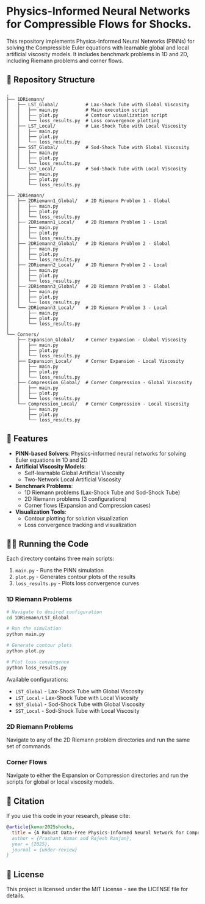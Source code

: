 # Physics-Informed Neural Networks for Compressible Flows for Shocks.

This repository implements Physics-Informed Neural Networks (PINNs) for solving the Compressible Euler equations with learnable global and local artificial viscosity models. It includes benchmark problems in 1D and 2D, including Riemann problems and corner flows.

## 📂 Repository Structure

```
.
├── 1DRiemann/
│   ├── LST_Global/          # Lax-Shock Tube with Global Viscosity
│   │   ├── main.py          # Main execution script
│   │   ├── plot.py          # Contour visualization script
│   │   └── loss_results.py  # Loss convergence plotting
│   ├── LST_Local/           # Lax-Shock Tube with Local Viscosity
│   │   ├── main.py
│   │   ├── plot.py
│   │   └── loss_results.py
│   ├── SST_Global/          # Sod-Shock Tube with Global Viscosity
│   │   ├── main.py
│   │   ├── plot.py
│   │   └── loss_results.py
│   └── SST_Local/           # Sod-Shock Tube with Local Viscosity
│       ├── main.py
│       ├── plot.py
│       └── loss_results.py
│  
├── 2DRiemann/
│   ├── 2DRiemann1_Global/   # 2D Riemann Problem 1 - Global
│   │   ├── main.py
│   │   ├── plot.py
│   │   └── loss_results.py
│   ├── 2DRiemann1_Local/    # 2D Riemann Problem 1 - Local
│   │   ├── main.py
│   │   ├── plot.py
│   │   └── loss_results.py
│   ├── 2DRiemann2_Global/   # 2D Riemann Problem 2 - Global
│   │   ├── main.py
│   │   ├── plot.py
│   │   └── loss_results.py
│   ├── 2DRiemann2_Local/    # 2D Riemann Problem 2 - Local
│   │   ├── main.py
│   │   ├── plot.py
│   │   └── loss_results.py
│   ├── 2DRiemann3_Global/   # 2D Riemann Problem 3 - Global
│   │   ├── main.py
│   │   ├── plot.py
│   │   └── loss_results.py
│   └── 2DRiemann3_Local/    # 2D Riemann Problem 3 - Local
│       ├── main.py
│       ├── plot.py
│       └── loss_results.py
│
└── Corners/
    ├── Expansion_Global/    # Corner Expansion - Global Viscosity
    │   ├── main.py
    │   ├── plot.py
    │   └── loss_results.py
    ├── Expansion_Local/     # Corner Expansion - Local Viscosity
    │   ├── main.py
    │   ├── plot.py
    │   └── loss_results.py
    ├── Compression_Global/  # Corner Compression - Global Viscosity
    │   ├── main.py
    │   ├── plot.py
    │   └── loss_results.py
    └── Compression_Local/   # Corner Compression - Local Viscosity
        ├── main.py
        ├── plot.py
        └── loss_results.py
```

## 🚀 Features

- **PINN-based Solvers**: Physics-informed neural networks for solving Euler equations in 1D and 2D
- **Artificial Viscosity Models**:
  - Self-learnable Global Artificial Viscosity
  - Two-Network Local Artificial Viscosity
- **Benchmark Problems**:
  - 1D Riemann problems (Lax-Shock Tube and Sod-Shock Tube)
  - 2D Riemann problems (3 configurations)
  - Corner flows (Expansion and Compression cases)
- **Visualization Tools**:
  - Contour plotting for solution visualization
  - Loss convergence tracking and visualization

## 🏃‍♂️ Running the Code

Each directory contains three main scripts:

1. `main.py` - Runs the PINN simulation
2. `plot.py` - Generates contour plots of the results
3. `loss_results.py` - Plots loss convergence curves

### 1D Riemann Problems
```bash
# Navigate to desired configuration
cd 1DRiemann/LST_Global

# Run the simulation
python main.py

# Generate contour plots
python plot.py

# Plot loss convergence
python loss_results.py
```

Available configurations:
- `LST_Global` - Lax-Shock Tube with Global Viscosity
- `LST_Local` - Lax-Shock Tube with Local Viscosity
- `SST_Global` - Sod-Shock Tube with Global Viscosity
- `SST_Local` - Sod-Shock Tube with Local Viscosity

### 2D Riemann Problems
Navigate to any of the 2D Riemann problem directories and run the same set of commands.

### Corner Flows
Navigate to either the Expansion or Compression directories and run the scripts for global or local viscosity models.

## 📖 Citation

If you use this code in your research, please cite:
```bibtex
@article{kumar2025shocks,
  title = {A Robust Data-Free Physics-Informed Neural Network for Compressible Flows with Shocks}},
  author = {Prashant Kumar and Rajesh Ranjan},
  year = {2025},
  journal = {under-review}
}
```

## 📄 License

This project is licensed under the MIT License - see the LICENSE file for details.